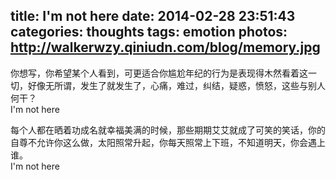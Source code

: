 title: I'm not here
date: 2014-02-28 23:51:43
categories: thoughts
tags: emotion
photos: http://walkerwzy.qiniudn.com/blog/memory.jpg
---
你想写，你希望某个人看到，可更适合你尴尬年纪的行为是表现得木然看着这一切，好像无所谓，发生了就发生了，心痛，难过，纠结，疑惑，愤怒，这些与别人何干？  
I'm not here  

每个人都在晒着功成名就幸福美满的时候，那些期期艾艾就成了可笑的笑话，你的自尊不允许你这么做，太阳照常升起，你每天照常上下班，不知道明天，你会遇上谁。  
I'm not here